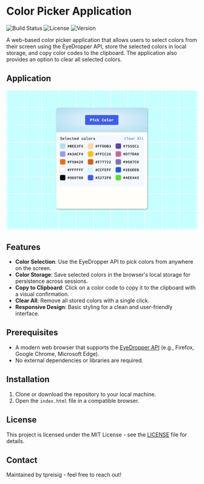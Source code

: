 # Color Picker Application

![Build Status](https://img.shields.io/badge/build-passing-brightgreen)
![License](https://img.shields.io/badge/license-MIT-blue.svg)
![Version](https://img.shields.io/badge/version-1.0.0-orange)

A web-based color picker application that allows users to select colors from their screen using the EyeDropper API, store the selected colors in local storage, and copy color codes to the clipboard. The application also provides an option to clear all selected colors.

## Application

![Screenshot](assets/colorpick.png)

## Features

- **Color Selection**: Use the EyeDropper API to pick colors from anywhere on the screen.
- **Color Storage**: Save selected colors in the browser's local storage for persistence across sessions.
- **Copy to Clipboard**: Click on a color code to copy it to the clipboard with a visual confirmation.
- **Clear All**: Remove all stored colors with a single click.
- **Responsive Design**: Basic styling for a clean and user-friendly interface.

## Prerequisites

- A modern web browser that supports the [EyeDropper API](https://developer.mozilla.org/en-US/docs/Web/API/EyeDropper) (e.g., Firefox, Google Chrome, Microsoft Edge).
- No external dependencies or libraries are required.

## Installation

1. Clone or download the repository to your local machine.
2. Open the `index.html` file in a compatible browser.

## License

This project is licensed under the MIT License - see the [LICENSE](LICENSE) file for details.

## Contact

Maintained by tpreisig - feel free to reach out!
